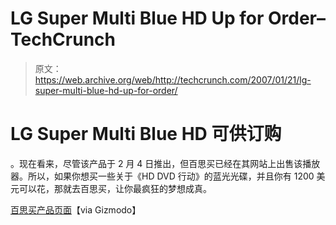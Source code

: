 # LG Super Multi Blue HD Up for Order–TechCrunch

> 原文：<https://web.archive.org/web/http://techcrunch.com/2007/01/21/lg-super-multi-blue-hd-up-for-order/>

# LG Super Multi Blue HD 可供订购

。现在看来，尽管该产品于 2 月 4 日推出，但百思买已经在其网站上出售该播放器。所以，如果你想买一些关于《HD DVD 行动》的蓝光光碟，并且你有 1200 美元可以花，那就去百思买，让你最疯狂的梦想成真。

 [百思买产品页面](https://web.archive.org/web/20201123192841/http://www.bestbuy.com/site/olspage.jsp?skuId=8203311&type=product&id=1165610378688&ref=06&loc=01)【via Gizmodo】
